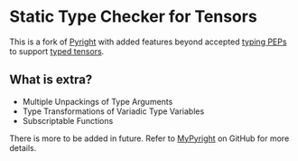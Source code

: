 # Static Type Checker for Tensors

This is a fork of [Pyright](https://github.com/microsoft/pyright) with added features beyond accepted [typing PEPs](https://peps.python.org/topic/typing/) to support [typed tensors](https://github.com/ahmed-mahran/typedtensor).

## What is extra?

- Multiple Unpackings of Type Arguments
- Type Transformations of Variadic Type Variables
- Subscriptable Functions

There is more to be added in future. Refer to [MyPyright](https://github.com/ahmed-mahran/mypyright) on GitHub for more details.
